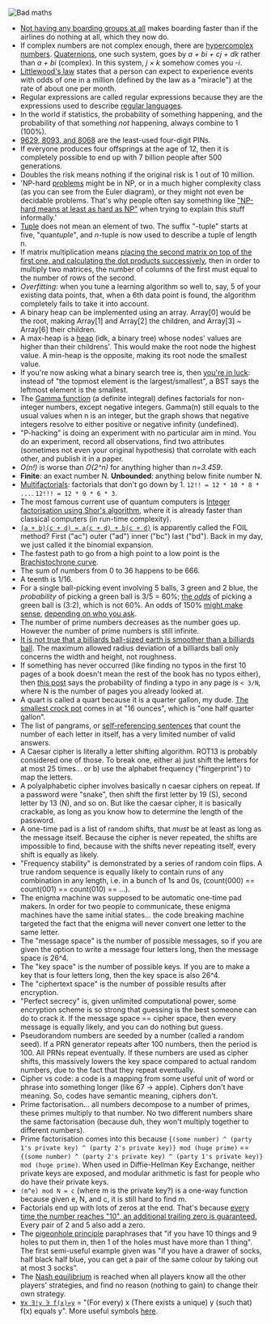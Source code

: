 ![Bad maths](https://i.imgur.com/fZAsEYW.png)

- [Not having any boarding groups at all](https://www.youtube.com/watch?v=oAHbLRjF0vo) makes boarding faster than if the airlines do nothing at all, which they now do.
- If complex numbers are not complex enough, there are [hypercomplex numbers](https://en.wikipedia.org/wiki/Hypercomplex_number). [Quaternions](https://en.wikipedia.org/wiki/Quaternion), one such system, goes by _a + bi + cj + dk_ rather than _a + bi_ (complex). In this system, _j × k_ somehow comes you _-i_.
- [Littlewood's law](https://en.wikipedia.org/wiki/Littlewood%27s_law) states that a person can expect to experience events with odds of one in a million (defined by the law as a "miracle") at the rate of about one per month.
- Regular expressions are called regular expressions because they are the expressions used to describe [regular languages](https://en.wikipedia.org/wiki/Regular_language).
- In the world if statistics, the probability of something happening, and the probability of that something _not_ happening, always combine to 1 (100%).
- [9629, 8093, and 8068](https://brandongaille.com/least-used-4-digit-atm-pin-numbers/) are the least-used four-digit PINs.
- If everyone produces four offsprings at the age of 12, then it is completely possible to end up with 7 billion people after 500 generations.
- Doubles the risk means nothing if the original risk is 1 out of 10 million.
- 'NP-hard [problems](https://www.quantamagazine.org/a-short-guide-to-hard-problems-20180716/) might be in NP, or in a much higher complexity class (as you can see from the Euler diagram), or they might not even be decidable problems. That's why people often say something like ["NP-hard means at least as hard as NP"](https://softwareengineering.stackexchange.com/a/308184/116811) when trying to explain this stuff informally.'
- [Tuple](https://en.wikipedia.org/wiki/Tuple) does not mean an element of two. The suffix "-tuple" starts at five, "quan*tuple*", and _n_-tuple is now used to describe a tuple of length n.
- If matrix multiplication means [placing the second matrix on top of the first one, and calculating the dot products successively](http://matrixmultiplication.xyz/), then in order to multiply two matrices, the number of columns of the first must equal to the number of rows of the second.
- _Overfitting_: when you tune a learning algorithm so well to, say, 5 of your existing data points, that, when a 6th data point is found, the algorithm completely fails to take it into account.
- A binary heap can be implemented using an array. Array[0] would be the root, making Array[1] and Array[2] the children, and Array[3] ~ Array[6] their children.
- A max-heap is a [heap](https://en.wikipedia.org/wiki/Heap_%28data_structure%29#Implementation) (idk, a binary tree) whose nodes' values are higher than their childrens'. This would make the root node the highest value. A min-heap is the opposite, making its root node the smallest value.
- If you're now asking what a binary search tree is, then [you're in luck](https://cs.stackexchange.com/questions/27860/whats-the-difference-between-a-binary-search-tree-and-a-binary-heap): instead of "the topmost element is the largest/smallest", a BST says the leftmost element is the smallest.
- The [Gamma function](https://en.wikipedia.org/wiki/Factorial#Extension_of_factorial_to_non-integer_values_of_argument) (a definite integral) defines factorials for non-integer numbers, except negative integers. Gamma(n) still equals to the usual values when n is an integer, but the graph shows that negative integers resolve to either positive or negative infinity (undefined).
- "P-hacking" is doing an experiment with no particular aim in mind. You do an experiment, record all observations, find two attributes (sometimes not even your original hypothesis) that corrolate with each other, and publish it in a paper.
- _O(n!)_ is worse than _O(2^n)_ for anything higher than _n=3.459_.
- **Finite**: an exact number N. **Unbounded**: anything below finite number N.
- [Multifactorials](http://www.mathcelebrity.com/multifactorial.php): factorials that don't go down by 1. `12!! = 12 * 10 * 8 * ...`. `12!!! = 12 * 9 * 6 * 3`.
- The most famous current use of quantum computers is [Integer factorisation using Shor's algorithm](https://en.wikipedia.org/wiki/Quantum_algorithm), where it is already faster than classical computers (in run-time complexity).
- [`(a + b)(c + d) = a(c + d) + b(c + d)`](http://www.mathwords.com/f/foil_method.htm) is apparently called the FOIL method? First ("ac") outer ("ad") inner ("bc") last ("bd"). Back in my day, we just called it the binomial expansion.
- The fastest path to go from a high point to a low point is the [Brachistochrone curve](https://en.wikipedia.org/wiki/Brachistochrone_curve).
- The sum of numbers from 0 to 36 happens to be 666.
- A teenth is 1/16.
- For a single ball-picking event involving 5 balls, 3 green and 2 blue, the _probability_ of picking a green ball is 3/5 = 60%; [the _odds_](http://mathforum.org/library/drmath/view/56706.html) of picking a green ball is (3:2), which is not 60%. An odds of 150% [might make sense](http://www.miniwebtool.com/ratio-to-percentage-calculator/?numerator=3&denominator=2), [depending on who you ask](https://en.wikipedia.org/wiki/Odds#Mathematical_relations).
- The number of prime numbers decreases as the number goes up. However the number of prime numbers is still infinite.
- [It is not true that a billiards ball-sized earth is smoother than a billiards ball](https://www.youtube.com/watch?v=mxhxL1LzKww). The maximum allowed radius deviation of a billiards ball only concerns the width and height, not roughness.
- If something has never occurred (like finding no typos in the first 10 pages of a book doesn't mean the rest of the book has no typos either), then [this post](https://www.johndcook.com/blog/2010/03/30/statistical-rule-of-three/) says the probability of finding a typo in any page is `< 3/N`, where N is the number of pages you already looked at.
- A quart is called a quart because it is a quarter gallon, my dude. [The smallest crock pot](https://www.amazon.com/dp/B0000CCY14/) comes in at "16 ounces", which is "one half quarter gallon".
- The list of pangrams, or [self-referencing sentences](https://selfreferentialsentences.blogspot.com/) that count the number of each letter in itself, has a very limited number of valid answers.
- A Caesar cipher is literally a letter shifting algorithm. ROT13 is probably considered one of those. To break one, either a) just shift the letters for at most 25 times... or b) use the alphabet frequency ("fingerprint") to map the letters.
- A polyalphabetic cipher involves basically n caesar ciphers on repeat. If a password were "snake", then shift the first letter by 19 (S), second letter by 13 (N), and so on. But like the caesar cipher, it is basically crackable, as long as you know how to determine the length of the password.
- A one-time pad is a list of random shifts, that _must_ be at least as long as the message itself. Because the cipher is never repeated, the shifts are impossible to find, because with the shifts never repeating itself, every shift is equally as likely.
- "Frequency stability" is demonstrated by a series of random coin flips. A true random sequence is equally likely to contain runs of any combination in any length, i.e. in a bunch of 1s and 0s, (count(000) == count(001) == count(010) == ...).
- The enigma machine was supposed to be automatic one-time pad makers. In order for two people to communicate, these enigma machines have the same initial states... the code breaking machine targeted the fact that the enigma will never convert one letter to the same letter.
- The "message space" is the number of possible messages, so if you are given the option to write a message four letters long, then the message space is 26^4.
- The "key space" is the number of possible keys. If you are to make a key that is four letters long, then the key space is also 26^4.
- The "ciphertext space" is the number of possible results after encryption.
- "Perfect secrecy" is, given unlimited computational power, some encryption scheme is so strong that guessing is the best someone can do to crack it. If the message space == cipher space, then every message is equally likely, and you can do nothing but guess.
- Pseudorandom numbers are seeded by a number (called a random seed). If a PRN generator repeats after 100 numbers, then the period is 100. All PRNs repeat eventually. If these numbers are used as cipher shifts, this massively lowers the key space compared to actual random numbers, due to the fact that they repeat eventually.
- Cipher vs code: a code is a mapping from some useful unit of word or phrase into something longer (like 67 -> apple). Ciphers don't have meaning. So, codes have semantic meaning, ciphers don't.
- Prime factorisation... all numbers decompose to a number of primes, these primes multiply to that number. No two different numbers share the same factorisation (because duh, they won't multiply together to different numbers).
- Prime factorisation comes into this because `{(some number) ^ (party 1's private key) ^ (party 2's private key)} mod (huge prime)` == `{(some number) ^ (party 2's private key) ^ (party 1's private key)} mod (huge prime)`. When used in Diffie-Hellman Key Exchange, neither private keys are exposed, and modular arithmetic is fast for people who do have their private keys.
- `(m^e) mod N = c` (where m is the private key?) is a one-way function because given e, N, and c, it is still hard to find m.
- Factorials end up with lots of zeros at the end. That's because [every time the number reaches "10", an additional trailing zero is guaranteed.](http://www.purplemath.com/modules/factzero.htm) Every pair of 2 and 5 also add a zero.
- The [pigeonhole principle](https://en.wikipedia.org/wiki/Pigeonhole_principle) paraphrases that "if you have 10 things and 9 holes to put them in, then 1 of the holes must have more than 1 thing". The first semi-useful example given was "if you have a drawer of socks, half black half blue, you can get a pair of the same colour by taking out at most 3 socks".
- The [Nash equilibrium](https://en.wikipedia.org/wiki/Nash_equilibrium) is reached when all players know all the other players' strategies, and find no reason (nothing to gain) to change their own strategy.
- [`∀x ∃!y ∋ f(x)=y`](https://news.realm.io/news/altconf-daniel-steinberg-what-the-functor-monad/) = "(For every) x (There exists a unique) y (such that) f(x) equals y". More useful symbols [here](http://www.rapidtables.com/math/symbols/Basic_Math_Symbols.htm).
